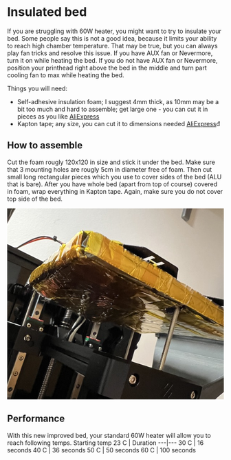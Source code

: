 # Insulated bed

If you are struggling with 60W heater, you might want to try to insulate your bed. Some people say this is not a good idea, because it limits your ability to reach high chamber temperature. That may be true, but you can always play fan tricks and resolve this issue. If you have AUX fan or Nevermore, turn it on while heating the bed. If you do not have AUX fan or Nevermore, position your printhead right above the bed in the middle and turn part cooling fan to max while heating the bed.

Things you will need:
- Self-adhesive insulation foam; I suggest 4mm thick, as 10mm may be a bit too much and hard to assemble; get large one - you can cut it in pieces as you like [AliExpress](https://www.aliexpress.com/item/1005002988006154.html)
- Kapton tape; any size, you can cut it to dimensions needed [AliExpress](https://www.aliexpress.com/item/1005005565776871.html)đ

## How to assemble
Cut the foam rougly 120x120 in size and stick it under the bed. Make sure that 3 mounting holes are rougly 5cm in diameter free of foam. Then cut small long rectangular pieces which you use to cover sides of the bed (ALU that is bare). After you have whole bed (apart from top of course) covered in foam, wrap everything in Kapton tape. Again, make sure you do not cover top side of the bed.

![Insulated bed](/InsulatedBed/insulated_bed.jpeg)

## Performance
With this new improved bed, your standard 60W heater will allow you to reach following temps.
Starting temp 23 C | Duration
---|---
30 C | 16 seconds
40 C | 36 seconds
50 C | 50 seconds
60 C | 100 seconds

